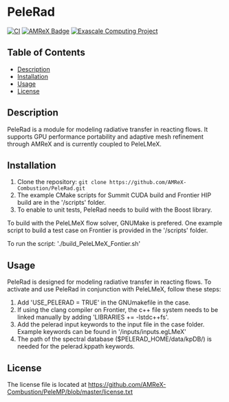 # PeleRad

[![CI](https://github.com/AMReX-Combustion/PeleRad/actions/workflows/linux.yml/badge.svg)](https://github.com/AMReX-Combustion/PeleRad)
[![AMReX Badge](https://img.shields.io/static/v1?label=%22powered%20by%22&message=%22AMReX%22&color=%22blue%22)](https://amrex-codes.github.io/amrex/)
[![Exascale Computing Project](https://img.shields.io/badge/supported%20by-ECP-blue)](https://www.exascaleproject.org/research-project/combustion-pele/)

## Table of Contents
- [Description](#description)
- [Installation](#installation)
- [Usage](#usage)
- [License](#license)

## Description
PeleRad is a module for modeling radiative transfer in reacting flows. It supports GPU performance portability and adaptive mesh refinement through AMReX and is currently coupled to PeleLMeX.

## Installation
1. Clone the repository: `git clone https://github.com/AMReX-Combustion/PeleRad.git`
2. The example CMake scripts for Summit CUDA build and Frontier HIP build are in the '/scripts' folder.
3. To enable to unit tests, PeleRad needs to build with the Boost library.

To build with the PeleLMeX flow solver, GNUMake is prefered.
One example script to build a test case on Frontier is provided in the '/scripts' folder.

To run the script:
'./build_PeleLMeX_Fontier.sh' 

## Usage
PeleRad is designed for modeling radiative transfer in reacting flows. To activate and use PeleRad in conjunction with PeleLMeX, follow these steps:
1. Add 'USE_PELERAD = TRUE' in the GNUmakefile in the case.
2. If using the clang compiler on Frontier, the c++ file system needs to be linked manually by adding 'LIBRARIES += -lstdc++fs'.
3. Add the pelerad input keywords to the input file in the case folder. Example keywords can be found in '/inputs/inputs.egLMeX'
4. The path of the spectral database ($PELERAD_HOME/data/kpDB/) is needed for the pelerad.kppath keywords.

## License
The license file is located at
https://github.com/AMReX-Combustion/PeleMP/blob/master/license.txt


